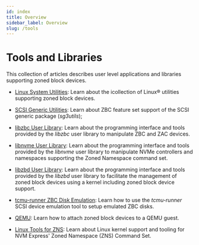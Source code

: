```yaml
---
id: index
title: Overview
sidebar_label: Overview
slug: /tools
---
```


# Tools and Libraries

This collection of articles describes user level applications and libraries
supporting zoned block devices.

* [Linux System Utilities](util-linux.md): Learn about the icollection of
  Linux&reg; utilities supporting zoned block devices.

* [SCSI Generic Utilities](sg3utils.md): Learn about ZBC feature set support of
  the SCSI generic package (*sg3utils*);

* [libzbc User Library](libzbc.md): Learn about the programming interface and
  tools provided by the *libzbc* user library to manipulate ZBC and ZAC devices.

* [libnvme User Library](libnvme.md): Learn about the programming interface and
  tools provided by the *libnvme* user library to manipulate NVMe controllers
  and namespaces supporting the Zoned Namespace command set.

* [libzbd User Library](libzbd.md): Learn about the programming interface and
  tools provided by the *libzbd* user library to facilitate the management of
  zoned block devices using a kernel including zoned block device support.

* [tcmu-runner ZBC Disk Emulation](tcmu-runner.md): Learn how to use the
  *tcmu-runner* SCSI device emulation tool to setup emulated ZBC disks.

* [QEMU](qemu.md): Learn how to attach zoned block devices to a QEMU guest.

* [Linux Tools for ZNS](zns.md): Learn about Linux kernel support and tooling
  for NVM Express' Zoned Namespace (ZNS) Command Set.
